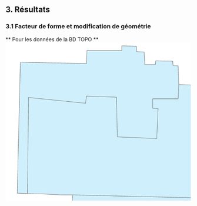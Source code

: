 ## 3. Résultats
### 3.1 Facteur de forme et modification de géométrie
** Pour les données de la BD TOPO **
![Résultats pour la BDTOPO](/Annexes/FormFactor/0,018.png "Résultats sur le facteur de forme pour la BD TOPO")
